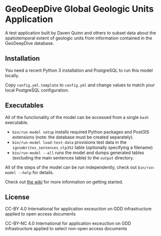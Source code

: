 # GeoDeepDive Global Geologic Units Application

A test application built by Daven Quinn and others
to subset data about the spatiotemporal extent of geologic units
from information contained in the GeoDeepDive database.

## Installation

You need a recent Python 3 installation and PostgreSQL to run this model locally.

Copy `config.yml.template` to `config.yml` and change values to match
your local PostgreSQL configuration.

## Executables

All of the functionality of the model can be accessed from a single
`bash` executable.

- `bin/run-model setup` installs required Python packages and
  PostGIS extensions (note: the database must be created separately).
- `bin/run-model load-test-data` provisions test data in the
  `ignimbrites_sentences_nlp352` table (optionally specifying a filename)
- `bin/run-model --all` runs the model and dumps generated tables (excluding the
  main sentences table) to the `output` directory.

All of the steps of the model can be run independently, check out
`bin/run-model --help` for details.


Check out [the wiki](https://github.com/UW-Deepdive-Infrastructure/app-template/wiki) for more information on getting started.

## License
CC-BY 4.0 International for application exceuction on GDD infrastructure applied to open access documents 

CC-BY-NC 4.0 International for application exceuction on GDD infrastructure applied to select non-open access documents 
